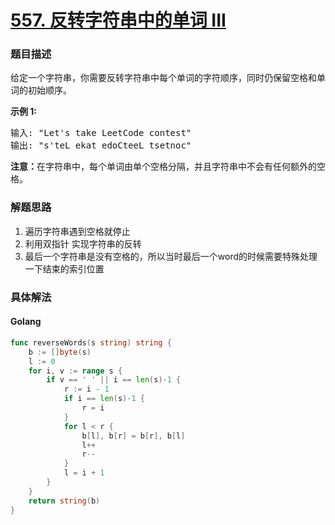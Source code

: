 # [557. 反转字符串中的单词 III](https://leetcode-cn.com/problems/reverse-words-in-a-string-iii/description/)

### 题目描述

<p>给定一个字符串，你需要反转字符串中每个单词的字符顺序，同时仍保留空格和单词的初始顺序。</p>

<p><strong>示例&nbsp;1:</strong></p>

<pre>
输入: &quot;Let&#39;s take LeetCode contest&quot;
输出: &quot;s&#39;teL ekat edoCteeL tsetnoc&quot;<strong><strong><strong>&nbsp;</strong></strong></strong>
</pre>

<p><strong><strong><strong><strong>注意：</strong></strong></strong></strong>在字符串中，每个单词由单个空格分隔，并且字符串中不会有任何额外的空格。</p>

### 解题思路

1. 遍历字符串遇到空格就停止
2. 利用双指针 实现字符串的反转
3. 最后一个字符串是没有空格的，所以当时最后一个word的时候需要特殊处理一下结束的索引位置

### 具体解法


#### **Golang**
```go
func reverseWords(s string) string {
	b := []byte(s)
	l := 0
	for i, v := range s {
		if v == ' ' || i == len(s)-1 {
			r := i - 1
			if i == len(s)-1 {
				r = i
			}
			for l < r {
				b[l], b[r] = b[r], b[l]
				l++
				r--
			}
			l = i + 1
		}
	}
	return string(b)
}
```


